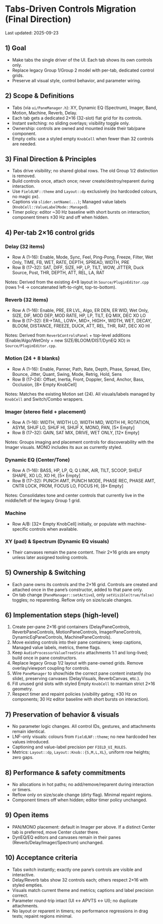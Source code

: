 # Tabs-Driven Controls Migration (Final Direction)

Last updated: 2025-09-23

## 1) Goal
- Make tabs the single driver of the UI. Each tab shows its own controls only.
- Replace legacy Group 1/Group 2 model with per-tab, dedicated control grids.
- Preserve all visual style, control behavior, and parameter wiring.

## 2) Scope & Definitions
- Tabs (via `ui/PaneManager.h`): XY, Dynamic EQ (Spectrum), Imager, Band, Motion, Machine, Reverb, Delay.
- Each tab gets a dedicated 2×16 (32-slot) flat grid for its controls.
- Instant switching: no sliding overlays; visibility toggle only.
- Ownership: controls are owned and mounted inside their tab/pane component.
- Empty cells: use a styled empty `KnobCell` when fewer than 32 controls are needed.

## 3) Final Direction & Principles
- Tabs drive visibility; no shared global rows. The old Group 1/2 distinction is removed.
- Build controls once, attach once; never create/destroy/reparent during interaction.
- Use `FieldLNF::theme` and `Layout::dp` exclusively (no hardcoded colours, no magic px).
- Captions via `slider.setName(...)`; Managed value labels (`KnobCell::ValueLabelMode::Managed`).
- Timer policy: editor ~30 Hz baseline with short bursts on interaction; component timers ≤30 Hz and off when hidden.

## 4) Per-tab 2×16 control grids

### Delay (32 items)
- Row A (1–16): Enable, Mode, Sync, Feel, Ping-Pong, Freeze, Filter, Wet Only, TIME, FB, WET, RATE, DEPTH, SPREAD, WIDTH, PRE
- Row B (17–32): SAT, DIFF, SIZE, HP, LP, TILT, WOW, JITTER, Duck Source, Post, THR, DEPTH, ATT, REL, LA, RAT

Notes: Derived from the existing 4×8 layout in `Source/PluginEditor.cpp` (rows 1–4 → concatenated left-to-right, top-to-bottom).

### Reverb (32 items)
- Row A (1–16): Enable, PRE, ER LVL, Algo, ER DEN, ER WID, Wet Only, SIZE, DIF, MOD DEP, MOD RATE, HP, LP, TILT, EQ MIX, DEC XO LO
- Row B (17–32): ER→TAIL, LOW×, MID×, HIGH×, WIDTH, WET, DECAY, BLOOM, DISTANCE, FREEZE, DUCK, ATT, REL, THR, RAT, DEC XO HI

Notes: Derived from `ReverbControlsPanel` + top-level additions (Enable/Algo/WetOnly + new SIZE/BLOOM/DIST/DynEQ XO) in `Source/PluginEditor.cpp`.

### Motion (24 + 8 blanks)
- Row A (1–16): Enable, Panner, Path, Rate, Depth, Phase, Spread, Elev, Bounce, Jitter, Quant, Swing, Mode, Retrig, Hold, Sens
- Row B (17–24): Offset, Inertia, Front, Doppler, Send, Anchor, Bass, Occlusion, [8× Empty KnobCell]

Notes: Matches the existing Motion set (24). All visuals/labels managed by `KnobCell` and Switch/Combo wrappers.

### Imager (stereo field + placement)
- Row A (1–16): WIDTH, WIDTH LO, WIDTH MID, WIDTH HI, ROTATION, ASYM, SHUF LO, SHUF HI, SHUF X, MONO, PAN, [5× Empty]
- Row B (17–32): GAIN, SAT MIX, DRIVE, WET ONLY, [12× Empty]

Notes: Groups imaging and placement controls for discoverability with the Imager visuals. MONO includes its aux as currently styled.

### Dynamic EQ (Center/Tone)
- Row A (1–16): BASS, HP, LP, Q, Q LINK, AIR, TILT, SCOOP, SHELF SHAPE, XO LO, XO HI, [5× Empty]
- Row B (17–32): PUNCH AMT, PUNCH MODE, PHASE REC, PHASE AMT, CNTR LOCK, PROM, FOCUS LO, FOCUS HI, [8× Empty]

Notes: Consolidates tone and center controls that currently live in the middle/left of the legacy Group 1 grid.

### Machine
- Row A/B: [32× Empty KnobCell] initially, or populate with machine-specific controls when available.

### XY (pad) & Spectrum (Dynamic EQ visuals)
- Their canvases remain the pane content. Their 2×16 grids are empty unless later assigned tooling controls.

## 5) Ownership & Switching
- Each pane owns its controls and the 2×16 grid. Controls are created and attached once in the pane’s constructor, added to that pane only.
- On tab change (`PaneManager::setActive`), only `setVisible(true/false)` toggles; no reparenting. Reflow only on size/scale changes.

## 6) Implementation steps (high-level)
1. Create per-pane 2×16 grid containers (DelayPaneControls, ReverbPaneControls, MotionPaneControls, ImagerPaneControls, DynamicEqPaneControls, MachinePaneControls).
2. Move existing controls into their pane containers; keep captions, Managed value labels, metrics, theme flags.
3. Keep `AudioProcessorValueTreeState` attachments 1:1 and long-lived; build once in pane constructors.
4. Replace legacy Group 1/2 layout with pane-owned grids. Remove overlay/viewport coupling for controls.
5. Wire `PaneManager` to show/hide the correct pane content instantly (no slide), preserving canvases (DelayVisuals, ReverbCanvas, etc.).
6. Fill unused grid slots with styled Empty `KnobCell` to maintain strict 2×16 geometry.
7. Respect timer and repaint policies (visibility gating; ≤30 Hz on components; 30 Hz editor baseline with short bursts on interaction).

## 7) Preservation of behavior & visuals
- No parameter logic changes. All control IDs, gestures, and attachments remain identical.
- LNF-only visuals: colours from `FieldLNF::theme`; no new hardcoded hex values introduced.
- Captioning and value-label precision per `FIELD_UI_RULES`.
- Metrics: `Layout::dp`, `Layout::Knob::{S,M,L,XL}`, uniform row heights; zero gaps.

## 8) Performance & safety commitments
- No allocations in hot paths; no add/remove/reparent during interaction or timers.
- Reflow only on size/scale change (dirty flag). Minimal repaint regions.
- Component timers off when hidden; editor timer policy unchanged.

## 9) Open items
- PAN/MONO placement: default in Imager per above. If a distinct Center tab is preferred, move Center cluster there.
- DynEQ/EQ editors and canvases remain in their panes (Reverb/Delay/Imager/Spectrum) unchanged.

## 10) Acceptance criteria
- Tabs switch instantly; exactly one pane’s controls are visible and interactive.
- Delay/Reverb tabs show 32 controls each; others respect 2×16 with styled empties.
- Visuals match current theme and metrics; captions and label precision correct.
- Parameter round-trip intact (UI ↔ APVTS ↔ UI); no duplicate attachments.
- No layout or reparent in timers; no performance regressions in drag tests; repaint regions minimal.


